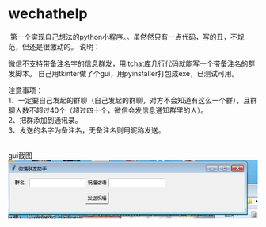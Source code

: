 # wechathelp 
 第一个实现自己想法的python小程序。。虽然然只有一点代码，写的丑，不规范，但还是很激动的。
  说明：    
 
  微信不支持带备注名字的信息群发，用itchat库几行代码就能写一个带备注名的群发脚本。
  自己用tkinter做了个gui，用pyinstaller打包成exe，已测试可用。   
  
  注意事项：    
  1、一定要自己发起的群聊（自己发起的群聊，对方不会知道有这么一个群），且群聊人数不超过40个（超过四十个，微信会发信息通知群里的人）。    
  2、把群添加到通讯录。     
  3、发送的名字为备注名，无备注名则用昵称发送。    
  
  
  gui截图
  
![](https://github.com/cqzan/wechat/blob/master/%E5%BE%AE%E4%BF%A1.png)
